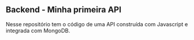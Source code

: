 ## Backend - Minha primeira API
Nesse repositório tem o código de uma API construída com Javascript e integrada com MongoDB.
